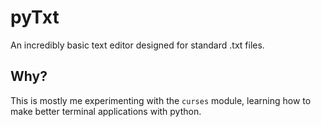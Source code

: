 # pyTxt
An incredibly basic text editor designed for standard .txt files.

## Why?
This is mostly me experimenting with the `curses` module, learning how to make better terminal applications with python.
